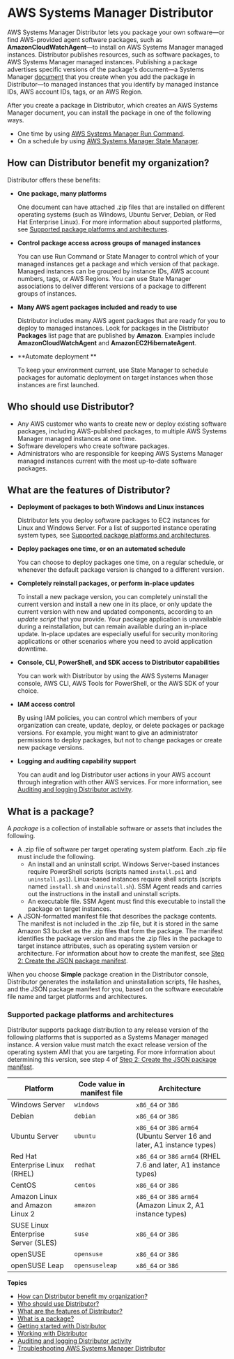 # AWS Systems Manager Distributor<a name="distributor"></a>

AWS Systems Manager Distributor lets you package your own software—or find AWS\-provided agent software packages, such as **AmazonCloudWatchAgent**—to install on AWS Systems Manager managed instances\. Distributor publishes resources, such as software packages, to AWS Systems Manager managed instances\. Publishing a package advertises specific versions of the package's document—a Systems Manager [document](sysman-ssm-docs.md) that you create when you add the package in Distributor—to managed instances that you identify by managed instance IDs, AWS account IDs, tags, or an AWS Region\.

After you create a package in Distributor, which creates an AWS Systems Manager document, you can install the package in one of the following ways\.
+ One time by using [AWS Systems Manager Run Command](execute-remote-commands.md)\.
+ On a schedule by using [AWS Systems Manager State Manager](systems-manager-state.md)\.

## How can Distributor benefit my organization?<a name="distributor-benefits"></a>

Distributor offers these benefits:
+ **One package, many platforms**

  One document can have attached \.zip files that are installed on different operating systems \(such as Windows, Ubuntu Server, Debian, or Red Hat Enterprise Linux\)\. For more information about supported platforms, see [Supported package platforms and architectures](#what-is-a-package-platforms)\.
+ **Control package access across groups of managed instances**

  You can use Run Command or State Manager to control which of your managed instances get a package and which version of that package\. Managed instances can be grouped by instance IDs, AWS account numbers, tags, or AWS Regions\. You can use State Manager associations to deliver different versions of a package to different groups of instances\.
+ **Many AWS agent packages included and ready to use**

  Distributor includes many AWS agent packages that are ready for you to deploy to managed instances\. Look for packages in the Distributor **Packages** list page that are published by **Amazon**\. Examples include **AmazonCloudWatchAgent** and **AmazonEC2HibernateAgent**\.
+ **Automate deployment **

  To keep your environment current, use State Manager to schedule packages for automatic deployment on target instances when those instances are first launched\.

## Who should use Distributor?<a name="distributor-who"></a>
+ Any AWS customer who wants to create new or deploy existing software packages, including AWS\-published packages, to multiple AWS Systems Manager managed instances at one time\.
+ Software developers who create software packages\.
+ Administrators who are responsible for keeping AWS Systems Manager managed instances current with the most up\-to\-date software packages\.

## What are the features of Distributor?<a name="distributor-features"></a>
+ **Deployment of packages to both Windows and Linux instances**

  Distributor lets you deploy software packages to EC2 instances for Linux and Windows Server\. For a list of supported instance operating system types, see [Supported package platforms and architectures](#what-is-a-package-platforms)\.
+ **Deploy packages one time, or on an automated schedule**

  You can choose to deploy packages one time, on a regular schedule, or whenever the default package version is changed to a different version\. 
+ **Completely reinstall packages, or perform in\-place updates**

  To install a new package version, you can completely uninstall the current version and install a new one in its place, or only update the current version with new and updated components, according to an *update script* that you provide\. Your package application is unavailable during a reinstallation, but can remain available during an in\-place update\. In\-place updates are especially useful for security monitoring applications or other scenarios where you need to avoid application downtime\.
+ **Console, CLI, PowerShell, and SDK access to Distributor capabilities**

  You can work with Distributor by using the AWS Systems Manager console, AWS CLI, AWS Tools for PowerShell, or the AWS SDK of your choice\.
+ **IAM access control**

  By using IAM policies, you can control which members of your organization can create, update, deploy, or delete packages or package versions\. For example, you might want to give an administrator permissions to deploy packages, but not to change packages or create new package versions\.
+ **Logging and auditing capability support**

  You can audit and log Distributor user actions in your AWS account through integration with other AWS services\. For more information, see [Auditing and logging Distributor activity](distributor-logging-auditing.md)\.

## What is a package?<a name="what-is-a-package"></a>

A *package* is a collection of installable software or assets that includes the following\.
+ A \.zip file of software per target operating system platform\. Each \.zip file must include the following\.
  + An install and an uninstall script\. Windows Server\-based instances require PowerShell scripts \(scripts named `install.ps1` and `uninstall.ps1`\)\. Linux\-based instances require shell scripts \(scripts named `install.sh` and `uninstall.sh`\)\. SSM Agent reads and carries out the instructions in the install and uninstall scripts\.
  + An executable file\. SSM Agent must find this executable to install the package on target instances\.
+ A JSON\-formatted manifest file that describes the package contents\. The manifest is not included in the \.zip file, but it is stored in the same Amazon S3 bucket as the \.zip files that form the package\. The manifest identifies the package version and maps the \.zip files in the package to target instance attributes, such as operating system version or architecture\. For information about how to create the manifest, see [Step 2: Create the JSON package manifest](distributor-working-with-packages-create.md#packages-manifest)\.

When you choose **Simple** package creation in the Distributor console, Distributor generates the installation and uninstallation scripts, file hashes, and the JSON package manifest for you, based on the software executable file name and target platforms and architectures\.

### Supported package platforms and architectures<a name="what-is-a-package-platforms"></a>

Distributor supports package distribution to any release version of the following platforms that is supported as a Systems Manager managed instance\. A version value must match the exact release version of the operating system AMI that you are targeting\. For more information about determining this version, see step 4 of [Step 2: Create the JSON package manifest](distributor-working-with-packages-create.md#packages-manifest)\.


| Platform | Code value in manifest file | Architecture | 
| --- | --- | --- | 
|  Windows Server  |  `windows`  |  `x86_64` or `386`  | 
|  Debian  |  `debian`  |  `x86_64` or `386`  | 
|  Ubuntu Server  |  `ubuntu`  |  `x86_64` or `386` `arm64` \(Ubuntu Server 16 and later, A1 instance types\)  | 
|  Red Hat Enterprise Linux \(RHEL\)  |  `redhat`  |  `x86_64` or `386` `arm64` \(RHEL 7\.6 and later, A1 instance types\)  | 
|  CentOS  |  `centos`  |  `x86_64` or `386`  | 
|  Amazon Linux and Amazon Linux 2  |  `amazon`  |  `x86_64` or `386` `arm64` \(Amazon Linux 2, A1 instance types\)  | 
|  SUSE Linux Enterprise Server \(SLES\)  |  `suse`  |  `x86_64` or `386`  | 
|  openSUSE  |  `opensuse`  |  `x86_64` or `386`  | 
|  openSUSE Leap  |  `opensuseleap`  |  `x86_64` or `386`  | 

**Topics**
+ [How can Distributor benefit my organization?](#distributor-benefits)
+ [Who should use Distributor?](#distributor-who)
+ [What are the features of Distributor?](#distributor-features)
+ [What is a package?](#what-is-a-package)
+ [Getting started with Distributor](distributor-getting-started.md)
+ [Working with Distributor](distributor-working-with.md)
+ [Auditing and logging Distributor activity](distributor-logging-auditing.md)
+ [Troubleshooting AWS Systems Manager Distributor](distributor-troubleshooting.md)